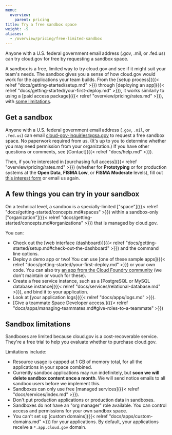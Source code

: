 ```yaml
---
menu:
  overview:
    parent: pricing
title: Try a free sandbox space
weight: -9
aliases:
  - /overview/pricing/free-limited-sandbox
---
```


Anyone with a U.S. federal government email address (.gov, .mil, or .fed.us) can try cloud.gov for free by requesting a sandbox space.

A sandbox is a free, limited way to try cloud.gov and see if it might suit your team's needs. The sandbox gives you a sense of how cloud.gov would work for the applications your team builds. From the [setup process]({{< relref "docs/getting-started/setup.md" >}}) through [deploying an app]({{< relref "docs/getting-started/your-first-deploy.md" >}}), it works similarly to using a [paid access package]({{< relref "overview/pricing/rates.md" >}}), with [some limitations](#sandbox-limitations).

## Get a sandbox

Anyone with a U.S. federal government email address (`.gov`, `.mil`, or `.fed.us`) can email [cloud-gov-inquiries@gsa.gov](mailto:cloud-gov-inquiries@gsa.gov) to request a free sandbox space. No paperwork required from us. (It's up to you to determine whether you may need permission from your organization.) If you have other questions or comments, see [Contact]({{< relref "docs/help.md" >}}).

Then, if you're interested in [purchasing full access]({{< relref "overview/pricing/rates.md" >}}) (whether for **Prototyping** or for production systems at the **Open Data**, **FISMA Low**, or **FISMA Moderate** levels), fill out [this interest form](https://docs.google.com/a/gsa.gov/forms/d/e/1FAIpQLSevZfuJ_4KE-MZlm9gttYfsXQp0PJL7OR6k6LbZ9XnFn-oA6g/viewform) or email us again.

## A few things you can try in your sandbox

On a technical level, a sandbox is a specially-limited ["space"]({{< relref "docs/getting-started/concepts.md#spaces" >}}) within a sandbox-only ["organization"]({{< relref "docs/getting-started/concepts.md#organizations" >}}) that is managed by cloud.gov. 

You can:

* Check out the [web interface (dashboard)]({{< relref "docs/getting-started/setup.md#check-out-the-dashboard" >}}) and the command line options.
* Deploy a demo app or two! You can use [one of these sample apps]({{< relref "docs/getting-started/your-first-deploy.md" >}}) or your own code. You can also try [an app from the Cloud Foundry community](https://github.com/cloudfoundry-samples) (we don't maintain or vouch for these).
* Create a free service instance, such as a [PostgreSQL or MySQL database instance]({{< relref "docs/services/relational-database.md" >}}), and bind it to your application.
* Look at [your application logs]({{< relref "docs/apps/logs.md" >}}).
* [Give a teammate Space Developer access.]({{< relref "docs/apps/managing-teammates.md#give-roles-to-a-teammate" >}})

## Sandbox limitations

Sandboxes are limited because cloud.gov is a cost-recoverable service. They're a free trial to help you evaluate whether to purchase cloud.gov.

Limitations include:

* Resource usage is capped at 1 GB of memory total, for all the applications in your space combined.
* Currently sandbox applications may run indefinitely, but **soon we will delete sandbox content once a month**. We will send notice emails to all sandbox users before we implement this.
* Sandboxes can only use free [managed services]({{< relref "docs/services/index.md" >}}).
* Don't put production applications or production data in sandboxes.
* Sandboxes do not have an "org manager" role available. You can control access and permissions for your own sandbox space.
* You can't set up [custom domains]({{< relref "docs/apps/custom-domains.md" >}}) for your applications. By default, your applications receive a `*.app.cloud.gov` domain.



<!--TO DO
- figure out multiple sandboxes issue. is there anything we even want to say about moving from E/W to GovCloud?
- blocked invitations content
- write user flows and see if they are followable
- figure out if sandbox reference is appropriate for the homepage
-->
